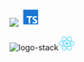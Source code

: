 <img height=25 src="https://raw.githubusercontent.com/caiogondim/javascript-server-side-logos/master/node.js/standard/454x128.png"> <img height=35 src="./icons8-typescript-96.png">
 
![logo-stack](https://github.com/MuhammadShakerAlKilany/MuhammadShakerAlKilany/assets/120374233/caa9b292-9e39-4bb7-8cef-81d7f3491805)<img height=25 src="React-icon.svg.png">
